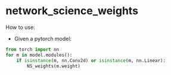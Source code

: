 # network_science_weights
 
How to use:

- Given a pytorch model:

```python
from torch import nn
for m in model.modules():
    if isinstance(m, nn.Conv2d) or isinstance(m, nn.Linear):
        NS_weights(m.weight)
```

